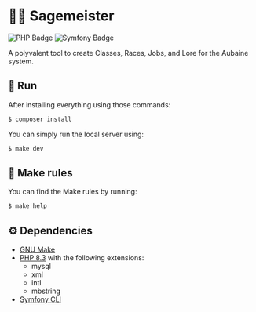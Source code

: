 # 🧙‍♂️ Sagemeister
![PHP Badge](https://img.shields.io/badge/PHP-8.2-%23777BB4?logo=php&logoColor=%23777BB4)
![Symfony Badge](https://img.shields.io/badge/Symfony-7.1-%23ecf0f1?logo=symfony&logoColor=%23ecf0f1)


A polyvalent tool to create Classes, Races, Jobs, and Lore for the Aubaine system.

## 🏃 Run
After installing everything using those commands:
```bash
$ composer install
```

You can simply run the local server using:
```bash
$ make dev
```

## 🔨 Make rules
You can find the Make rules by running:
```bash
$ make help
```

## ⚙️ Dependencies
- [GNU Make](https://www.gnu.org/software/make/)
- [PHP 8.3](https://www.php.net/releases/8.3/en.php) with the following extensions:
    - mysql
    - xml
    - intl
    - mbstring
- [Symfony CLI](https://symfony.com/download)
